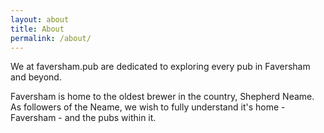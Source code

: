 ```yaml
---
layout: about
title: About
permalink: /about/
---
```


We at faversham.pub are dedicated to exploring every pub in Faversham and
beyond.

Faversham is home to the oldest brewer in the country, Shepherd Neame.
As followers of the Neame, we wish to fully understand it's home - Faversham - 
and the pubs within it.
